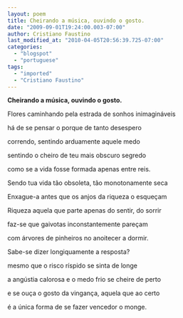 ```yaml
---
layout: poem
title: Cheirando a música, ouvindo o gosto.
date: "2009-09-01T19:24:00.003-07:00"
author: Cristiano Faustino
last_modified_at: "2010-04-05T20:56:39.725-07:00"
categories:
  - "blogspot"
  - "portuguese"
tags:
  - "imported"
  - "Cristiano Faustino"
---
```


<span style="font-weight: bold;">Cheirando a música, ouvindo o gosto.

Flores caminhando pela estrada de sonhos inimagináveis

há de se pensar o porque de tanto desespero

correndo, sentindo arduamente aquele medo

sentindo o cheiro de teu mais obscuro segredo

como se a vida fosse formada apenas entre reis.

Sendo tua vida tão obsoleta, tão monotonamente seca

Enxague-a antes que os anjos da riqueza o esqueçam

Riqueza aquela que parte apenas do sentir, do sorrir

faz-se que gaivotas inconstantemente pareçam

com árvores de pinheiros no anoitecer a dormir.

Sabe-se dizer longiquamente a resposta?

mesmo que o risco ríspido se sinta de longe

a angústia calorosa e o medo frio se cheire de perto

e se ouça o gosto da vingança, aquela que ao certo

é a única forma de se fazer vencedor o monge.
